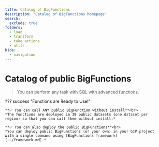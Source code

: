 ```yaml
---
title: Catalog of BigFunctions
description: "Catalog of BigFunctions homepage"
search:
  exclude: true
folders:
  - load
  - transform
  - take_actions
  - utils
hide:
  - navigation
---
```




# Catalog of public BigFunctions

> You can perform any task with SQL with advanced functions. 



??? success "Functions are Ready to Use!"

    **✅ You can call ANY public BigFunction without install**<br>
    *The functions are deployed in 39 public datasets (one dataset per region) so that you can call them without install.*

    **✅ You can also deploy the public BigFunctions**<br>
    *You can deploy public BigFunctions (or your own) in your GCP project with a single command using [BigFunctions framework](../framework.md).*
